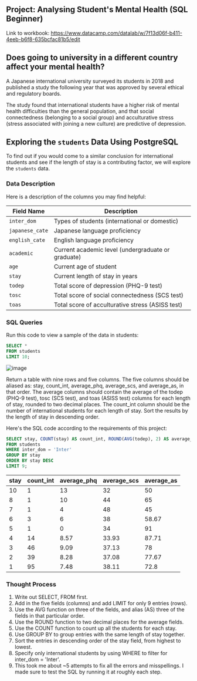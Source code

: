 ## Project: Analysing Student's Mental Health (SQL Beginner)

Link to workbook: https://www.datacamp.com/datalab/w/7f13d06f-b411-4eeb-b6f8-635bcfac81b5/edit

## Does going to university in a different country affect your mental health?

A Japanese international university surveyed its students in 2018 and published a study the following year that was approved by several ethical and regulatory boards.

The study found that international students have a higher risk of mental health difficulties than the general population, and that social connectedness (belonging to a social group) and acculturative stress (stress associated with joining a new culture) are predictive of depression.

## Exploring the `students` Data Using PostgreSQL

To find out if you would come to a similar conclusion for international students and see if the length of stay is a contributing factor, we will explore the `students` data.

### Data Description

Here is a description of the columns you may find helpful:

| Field Name     | Description                                      |
| -------------- | ------------------------------------------------ |
| `inter_dom`    | Types of students (international or domestic)    |
| `japanese_cate`| Japanese language proficiency                    |
| `english_cate` | English language proficiency                     |
| `academic`     | Current academic level (undergraduate or graduate)|
| `age`          | Current age of student                           |
| `stay`         | Current length of stay in years                  |
| `todep`        | Total score of depression (PHQ-9 test)           |
| `tosc`         | Total score of social connectedness (SCS test)   |
| `toas`         | Total score of acculturative stress (ASISS test) |

### SQL Queries

Run this code to view a sample of the data in students:

```sql
SELECT * 
FROM students
LIMIT 10;
```

![image](https://github.com/NguyenMav/DataCamp_SQL_Beginner_Mental_Health/assets/149219810/740fc75f-7902-46a6-ae13-488b9d9a8afa)


Return a table with nine rows and five columns. The five columns should be aliased as: stay, count_int, average_phq, average_scs, and average_as, in that order. The average columns should contain the average of the todep (PHQ-9 test), tosc (SCS test), and toas (ASISS test) columns for each length of stay, rounded to two decimal places. The count_int column should be the number of international students for each length of stay. Sort the results by the length of stay in descending order.

Here's the SQL code according to the requirements of this project:

```sql
SELECT stay, COUNT(stay) AS count_int, ROUND(AVG(todep), 2) AS average_phq, ROUND(AVG(tosc), 2) AS average_scs, ROUND(AVG(toas), 2) AS average_as
FROM students 
WHERE inter_dom = 'Inter'
GROUP BY stay
ORDER BY stay DESC
LIMIT 9;
```

| stay | count_int | average_phq | average_scs | average_as |
|------|-----------|-------------|-------------|-------------|
| 10   | 1         | 13          | 32          | 50          |
| 8    | 1         | 10          | 44          | 65          |
| 7    | 1         | 4           | 48          | 45          |
| 6    | 3         | 6           | 38          | 58.67       |
| 5    | 1         | 0           | 34          | 91          |
| 4    | 14        | 8.57        | 33.93       | 87.71       |
| 3    | 46        | 9.09        | 37.13       | 78          |
| 2    | 39        | 8.28        | 37.08       | 77.67       |
| 1    | 95        | 7.48        | 38.11       | 72.8        |


### Thought Process
1. Write out SELECT, FROM first.
2. Add in the five fields (columns) and add LIMIT for only 9 entries (rows).
3. Use the AVG function on three of the fields, and alias (AS) three of the fields in that particular order.
4. Use the ROUND function to two decimal places for the average fields.
5. Use the COUNT function to count up all the students for each stay.
6. Use GROUP BY to group entries with the same length of stay together.
7. Sort the entries in descending order of the stay field, from highest to lowest.
8. Specify only international students by using WHERE to filter for inter_dom = 'Inter'.
9. This took me about ~5 attempts to fix all the errors and misspellings. I made sure to test the SQL by running it at roughly each step.
